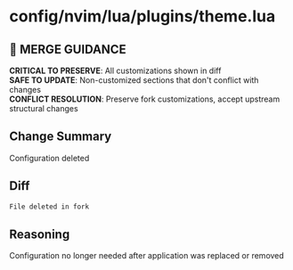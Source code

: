 # config/nvim/lua/plugins/theme.lua

## 🚨 MERGE GUIDANCE
**CRITICAL TO PRESERVE**: All customizations shown in diff  
**SAFE TO UPDATE**: Non-customized sections that don't conflict with changes  
**CONFLICT RESOLUTION**: Preserve fork customizations, accept upstream structural changes

## Change Summary
Configuration deleted

## Diff
```diff
File deleted in fork
```

## Reasoning
Configuration no longer needed after application was replaced or removed
